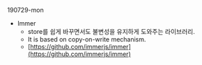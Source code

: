 190729-mon

- Immer
    - store를 쉽게 바꾸면서도 불변성을 유지하게 도와주는 라이브러리.
    - It is based on copy-on-write mechanism.
    - [https://github.com/immerjs/immer](https://github.com/immerjs/immer)
